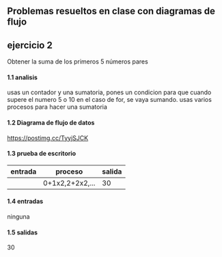 ## Problemas resueltos en clase con diagramas de flujo
## ejercicio 2
Obtener la suma de los primeros 5 números pares
 #### 1.1 analisis 
usas un contador y una sumatoria, pones un condicion para que cuando supere el numero 5 o 10 en el caso de for, se vaya sumando.
usas varios procesos para hacer una sumatoria
#### 1.2 Diagrama de flujo de datos
https://postimg.cc/TyyjSJCK
#### 1.3 prueba de escritorio
|entrada|proceso|salida|
|------------|-------------|----------|
|            |     0+1x2,2+2x2,...        |    30     |

#### 1.4 entradas
ninguna
#### 1.5 salidas
30
